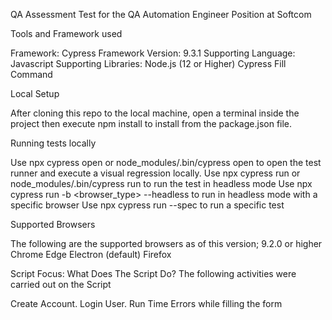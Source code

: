 QA Assessment Test for the QA Automation Engineer Position at Softcom

Tools and Framework used

Framework: Cypress
Framework Version: 9.3.1
Supporting Language: Javascript
Supporting Libraries:
Node.js (12 or Higher)
Cypress Fill Command


Local Setup

After cloning this repo to the local machine, open a terminal inside the project then execute npm install to install from the package.json file.


Running tests locally

Use npx cypress open or node_modules/.bin/cypress open to open the test runner and execute a visual regression locally.
Use npx cypress run or node_modules/.bin/cypress run to run the test in headless mode
Use npx cypress run -b <browser_type> --headless to run in headless mode with a specific browser
Use npx cypress run --spec <path-to-spec-file> to run a specific test


Supported Browsers

The following are the supported browsers as of this version; 9.2.0 or higher
Chrome
Edge
Electron (default)
Firefox


Script Focus: What Does The Script Do?
The following activities were carried out on the Script

Create Account.
Login User.
Run Time Errors while filling the form
